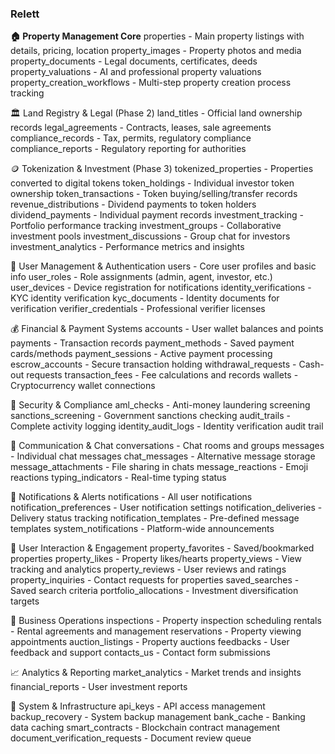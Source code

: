 

### Relett


**🏠 Property Management Core**
properties - Main property listings with details, pricing, location
property_images - Property photos and media
property_documents - Legal documents, certificates, deeds
property_valuations - AI and professional property valuations
property_creation_workflows - Multi-step property creation process tracking

🏛️ Land Registry & Legal (Phase 2)
land_titles - Official land ownership records
legal_agreements - Contracts, leases, sale agreements
compliance_records - Tax, permits, regulatory compliance
compliance_reports - Regulatory reporting for authorities

🪙 Tokenization & Investment (Phase 3)
tokenized_properties - Properties converted to digital tokens
token_holdings - Individual investor token ownership
token_transactions - Token buying/selling/transfer records
revenue_distributions - Dividend payments to token holders
dividend_payments - Individual payment records
investment_tracking - Portfolio performance tracking
investment_groups - Collaborative investment pools
investment_discussions - Group chat for investors
investment_analytics - Performance metrics and insights

👤 User Management & Authentication
users - Core user profiles and basic info
user_roles - Role assignments (admin, agent, investor, etc.)
user_devices - Device registration for notifications
identity_verifications - KYC identity verification
kyc_documents - Identity documents for verification
verifier_credentials - Professional verifier licenses

💰 Financial & Payment Systems
accounts - User wallet balances and points
payments - Transaction records
payment_methods - Saved payment cards/methods
payment_sessions - Active payment processing
escrow_accounts - Secure transaction holding
withdrawal_requests - Cash-out requests
transaction_fees - Fee calculations and records
wallets - Cryptocurrency wallet connections

🔐 Security & Compliance
aml_checks - Anti-money laundering screening
sanctions_screening - Government sanctions checking
audit_trails - Complete activity logging
identity_audit_logs - Identity verification audit trail

💬 Communication & Chat
conversations - Chat rooms and groups
messages - Individual chat messages
chat_messages - Alternative message storage
message_attachments - File sharing in chats
message_reactions - Emoji reactions
typing_indicators - Real-time typing status

🔔 Notifications & Alerts
notifications - All user notifications
notification_preferences - User notification settings
notification_deliveries - Delivery status tracking
notification_templates - Pre-defined message templates
system_notifications - Platform-wide announcements

🎯 User Interaction & Engagement
property_favorites - Saved/bookmarked properties
property_likes - Property likes/hearts
property_views - View tracking and analytics
property_reviews - User reviews and ratings
property_inquiries - Contact requests for properties
saved_searches - Saved search criteria
portfolio_allocations - Investment diversification targets

🏢 Business Operations
inspections - Property inspection scheduling
rentals - Rental agreements and management
reservations - Property viewing appointments
auction_listings - Property auctions
feedbacks - User feedback and support
contacts_us - Contact form submissions

📈 Analytics & Reporting
market_analytics - Market trends and insights
financial_reports - User investment reports

🔧 System & Infrastructure
api_keys - API access management
backup_recovery - System backup management
bank_cache - Banking data caching
smart_contracts - Blockchain contract management
document_verification_requests - Document review queue
